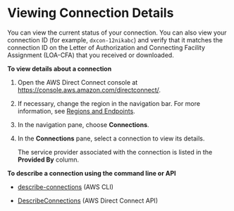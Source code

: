 # Viewing Connection Details<a name="viewdetails"></a>

You can view the current status of your connection\. You can also view your connection ID \(for example, `dxcon-12nikabc`\) and verify that it matches the connection ID on the Letter of Authorization and Connecting Facility Assignment \(LOA\-CFA\) that you received or downloaded\.

**To view details about a connection**

1. Open the AWS Direct Connect console at [https://console\.aws\.amazon\.com/directconnect/](https://console.aws.amazon.com/directconnect/)\.

1. If necessary, change the region in the navigation bar\. For more information, see [Regions and Endpoints](http://docs.aws.amazon.com/general/latest/gr/rande.html)\.

1. In the navigation pane, choose **Connections**\.

1. In the **Connections** pane, select a connection to view its details\.

   The service provider associated with the connection is listed in the **Provided By** column\.

**To describe a connection using the command line or API**

+ [describe\-connections](http://docs.aws.amazon.com/cli/latest/reference/directconnect/describe-connections.html) \(AWS CLI\)

+ [DescribeConnections](http://docs.aws.amazon.com/directconnect/latest/APIReference/API_DescribeConnections.html) \(AWS Direct Connect API\)
